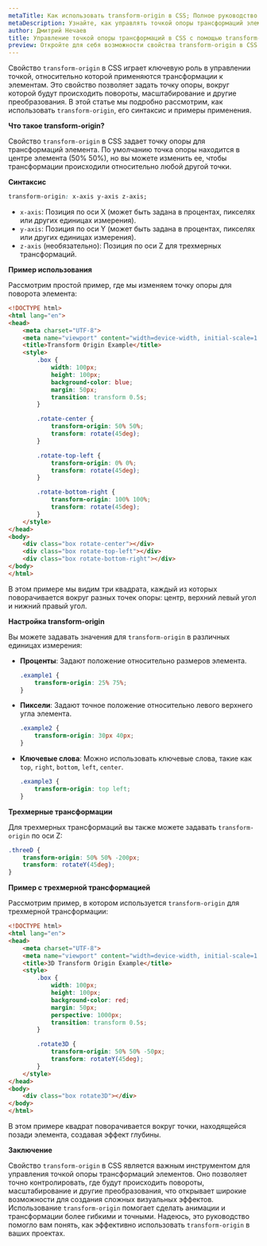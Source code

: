 ```yaml
---
metaTitle: Как использовать transform-origin в CSS; Полное руководство
metaDescription: Узнайте, как управлять точкой опоры трансформаций элементов с помощью свойства transform-origin в CSS. Полное руководство с примерами.
author: Дмитрий Нечаев
title: Управление точкой опоры трансформаций в CSS с помощью transform-origin
preview: Откройте для себя возможности свойства transform-origin в CSS и научитесь управлять точкой опоры для трансформаций элементов. Примеры и советы.
---
```


Свойство `transform-origin` в CSS играет ключевую роль в управлении точкой, относительно которой применяются трансформации к элементам. Это свойство позволяет задать точку опоры, вокруг которой будут происходить повороты, масштабирование и другие преобразования. В этой статье мы подробно рассмотрим, как использовать `transform-origin`, его синтаксис и примеры применения.

**Что такое transform-origin?**

Свойство `transform-origin` в CSS задает точку опоры для трансформаций элемента. По умолчанию точка опоры находится в центре элемента (50% 50%), но вы можете изменить ее, чтобы трансформации происходили относительно любой другой точки.

**Синтаксис**

```css
transform-origin: x-axis y-axis z-axis;
```

- `x-axis`: Позиция по оси X (может быть задана в процентах, пикселях или других единицах измерения).
- `y-axis`: Позиция по оси Y (может быть задана в процентах, пикселях или других единицах измерения).
- `z-axis` (необязательно): Позиция по оси Z для трехмерных трансформаций.

**Пример использования**

Рассмотрим простой пример, где мы изменяем точку опоры для поворота элемента:

```html
<!DOCTYPE html>
<html lang="en">
<head>
    <meta charset="UTF-8">
    <meta name="viewport" content="width=device-width, initial-scale=1.0">
    <title>Transform Origin Example</title>
    <style>
        .box {
            width: 100px;
            height: 100px;
            background-color: blue;
            margin: 50px;
            transition: transform 0.5s;
        }

        .rotate-center {
            transform-origin: 50% 50%;
            transform: rotate(45deg);
        }

        .rotate-top-left {
            transform-origin: 0% 0%;
            transform: rotate(45deg);
        }

        .rotate-bottom-right {
            transform-origin: 100% 100%;
            transform: rotate(45deg);
        }
    </style>
</head>
<body>
    <div class="box rotate-center"></div>
    <div class="box rotate-top-left"></div>
    <div class="box rotate-bottom-right"></div>
</body>
</html>
```

В этом примере мы видим три квадрата, каждый из которых поворачивается вокруг разных точек опоры: центр, верхний левый угол и нижний правый угол.

**Настройка transform-origin**

Вы можете задавать значения для `transform-origin` в различных единицах измерения:

- **Проценты**: Задают положение относительно размеров элемента.
  ```css
  .example1 {
      transform-origin: 25% 75%;
  }
  ```

- **Пиксели**: Задают точное положение относительно левого верхнего угла элемента.
  ```css
  .example2 {
      transform-origin: 30px 40px;
  }
  ```

- **Ключевые слова**: Можно использовать ключевые слова, такие как `top`, `right`, `bottom`, `left`, `center`.
  ```css
  .example3 {
      transform-origin: top left;
  }
  ```

**Трехмерные трансформации**

Для трехмерных трансформаций вы также можете задавать `transform-origin` по оси Z:

```css
.threeD {
    transform-origin: 50% 50% -200px;
    transform: rotateY(45deg);
}
```

**Пример с трехмерной трансформацией**

Рассмотрим пример, в котором используется `transform-origin` для трехмерной трансформации:

```html
<!DOCTYPE html>
<html lang="en">
<head>
    <meta charset="UTF-8">
    <meta name="viewport" content="width=device-width, initial-scale=1.0">
    <title>3D Transform Origin Example</title>
    <style>
        .box {
            width: 100px;
            height: 100px;
            background-color: red;
            margin: 50px;
            perspective: 1000px;
            transition: transform 0.5s;
        }

        .rotate3D {
            transform-origin: 50% 50% -50px;
            transform: rotateY(45deg);
        }
    </style>
</head>
<body>
    <div class="box rotate3D"></div>
</body>
</html>
```

В этом примере квадрат поворачивается вокруг точки, находящейся позади элемента, создавая эффект глубины.

**Заключение**

Свойство `transform-origin` в CSS является важным инструментом для управления точкой опоры трансформаций элементов. Оно позволяет точно контролировать, где будут происходить повороты, масштабирование и другие преобразования, что открывает широкие возможности для создания сложных визуальных эффектов. Использование `transform-origin` помогает сделать анимации и трансформации более гибкими и точными. Надеюсь, это руководство помогло вам понять, как эффективно использовать `transform-origin` в ваших проектах.